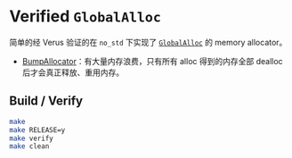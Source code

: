 # Verified `GlobalAlloc`

简单的经 Verus 验证的在 `no_std` 下实现了 [`GlobalAlloc`](https://doc.rust-lang.org/alloc/alloc/trait.GlobalAlloc.html) 的 memory allocator。

-   [BumpAllocator](https://os.phil-opp.com/allocator-designs/#bump-allocator)：有大量内存浪费，只有所有 alloc 得到的内存全部 dealloc 后才会真正释放、重用内存。

## Build / Verify

```sh
make
make RELEASE=y
make verify
make clean
```
